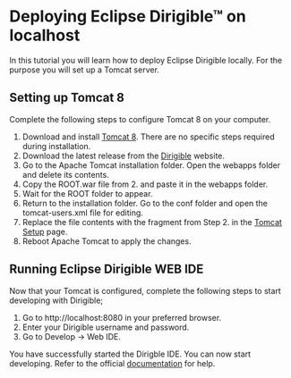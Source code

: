 # Deploying Eclipse Dirigible™ on localhost

In this tutorial you will learn how to deploy Eclipse Dirigible locally. For the purpose you will set up a Tomcat server.

## Setting up Tomcat 8

Complete the following steps to configure Tomcat 8 on your computer.

1. Download and install [Tomcat 8][1]. There are no specific steps required during installation.
2. Download the latest release from the [Dirigible][2] website.
3. Go to the Apache Tomcat installation folder. Open the webapps folder and delete its contents.
4. Copy the ROOT.war file from 2. and paste it in the webapps folder.
5. Wait for the ROOT folder to appear.
6. Return to the installation folder. Go to the conf folder and open the tomcat-users.xml file for editing.
7. Replace the file contents with the fragment from Step 2. in the [Tomcat Setup][3] page.
8. Reboot Apache Tomcat to apply the changes.

## Running Eclipse Dirigible WEB IDE

Now that your Tomcat is configured, complete the following steps to start developing with Dirigible;

1. Go to http://localhost:8080 in your preferred browser.
2. Enter your Dirigible username and password.
3. Go to Develop -> Web IDE.

You have successfully started the Dirigble IDE. You can now start developing. Refer to the official [documentation][4] for help.

[1]: https://tomcat.apache.org/download-80.cgi/
[2]: http://download.eclipse.org/dirigible/
[3]: http://www.dirigible.io/help/setup_tomcat.html
[4]: http://www.dirigible.io/help/
